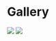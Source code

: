 # Gallery

<img src="https://github.com/StefanPeev/Common-Serif/blob/main/images/AcariSans_1140x610_01.jpg" />

<img src="https://github.com/StefanPeev/Common-Serif/blob/main/images/AcariSans_1140x610_02.jpg" />

